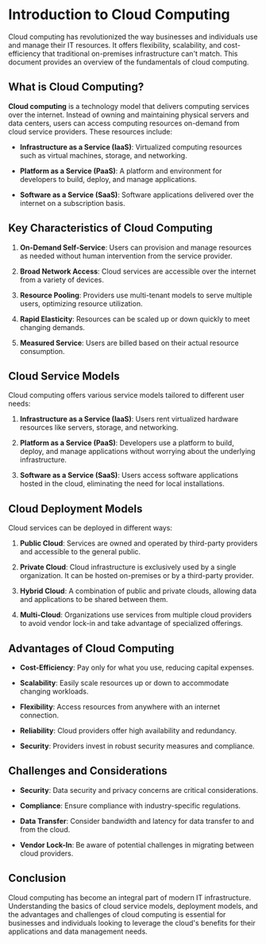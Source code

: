 # Introduction to Cloud Computing

Cloud computing has revolutionized the way businesses and individuals use and manage their IT resources. It offers flexibility, scalability, and cost-efficiency that traditional on-premises infrastructure can't match. This document provides an overview of the fundamentals of cloud computing.

## What is Cloud Computing?

**Cloud computing** is a technology model that delivers computing services over the internet. Instead of owning and maintaining physical servers and data centers, users can access computing resources on-demand from cloud service providers. These resources include:

- **Infrastructure as a Service (IaaS)**: Virtualized computing resources such as virtual machines, storage, and networking.
    
- **Platform as a Service (PaaS)**: A platform and environment for developers to build, deploy, and manage applications.
    
- **Software as a Service (SaaS)**: Software applications delivered over the internet on a subscription basis.
    

## Key Characteristics of Cloud Computing

1. **On-Demand Self-Service**: Users can provision and manage resources as needed without human intervention from the service provider.
    
2. **Broad Network Access**: Cloud services are accessible over the internet from a variety of devices.
    
3. **Resource Pooling**: Providers use multi-tenant models to serve multiple users, optimizing resource utilization.
    
4. **Rapid Elasticity**: Resources can be scaled up or down quickly to meet changing demands.
    
5. **Measured Service**: Users are billed based on their actual resource consumption.
    

## Cloud Service Models

Cloud computing offers various service models tailored to different user needs:

1. **Infrastructure as a Service (IaaS)**: Users rent virtualized hardware resources like servers, storage, and networking.
    
2. **Platform as a Service (PaaS)**: Developers use a platform to build, deploy, and manage applications without worrying about the underlying infrastructure.
    
3. **Software as a Service (SaaS)**: Users access software applications hosted in the cloud, eliminating the need for local installations.
    

## Cloud Deployment Models

Cloud services can be deployed in different ways:

1. **Public Cloud**: Services are owned and operated by third-party providers and accessible to the general public.
    
2. **Private Cloud**: Cloud infrastructure is exclusively used by a single organization. It can be hosted on-premises or by a third-party provider.
    
3. **Hybrid Cloud**: A combination of public and private clouds, allowing data and applications to be shared between them.
    
4. **Multi-Cloud**: Organizations use services from multiple cloud providers to avoid vendor lock-in and take advantage of specialized offerings.
    

## Advantages of Cloud Computing

- **Cost-Efficiency**: Pay only for what you use, reducing capital expenses.
    
- **Scalability**: Easily scale resources up or down to accommodate changing workloads.
    
- **Flexibility**: Access resources from anywhere with an internet connection.
    
- **Reliability**: Cloud providers offer high availability and redundancy.
    
- **Security**: Providers invest in robust security measures and compliance.
    

## Challenges and Considerations

- **Security**: Data security and privacy concerns are critical considerations.
    
- **Compliance**: Ensure compliance with industry-specific regulations.
    
- **Data Transfer**: Consider bandwidth and latency for data transfer to and from the cloud.
    
- **Vendor Lock-In**: Be aware of potential challenges in migrating between cloud providers.
    

## Conclusion

Cloud computing has become an integral part of modern IT infrastructure. Understanding the basics of cloud service models, deployment models, and the advantages and challenges of cloud computing is essential for businesses and individuals looking to leverage the cloud's benefits for their applications and data management needs.